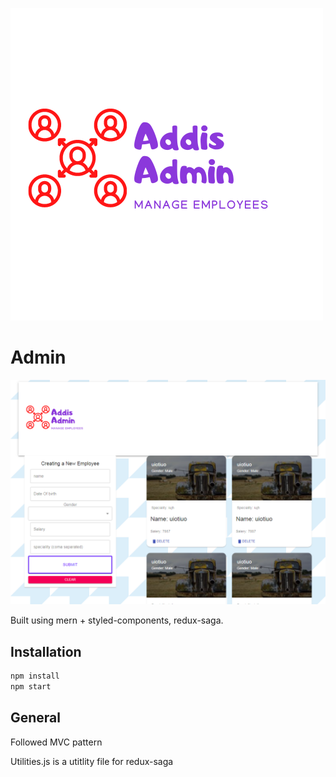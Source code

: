 ![image](client/src/assets/images/logo.png)


# Admin
![image](client/src/assets/images/demo.png)

Built using mern + styled-components, redux-saga.
## Installation


```bash
npm install
npm start
```



## General 
Followed MVC pattern

Utilities.js is a utitlity file for redux-saga
